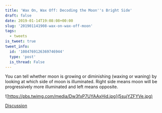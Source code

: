 ```yaml
---
title: 'Wax On, Wax Off: Decoding the Moon''s Bright Side'
draft: false
date: 2019-01-14T19:08:08+00:00
slug: '201901141908-wax-on-wax-off-moon'
tags:
  - tweets
is_tweet: true
tweet_info:
  id: '1084769126369746944'
  type: 'post'
  is_thread: False
---
```




You can tell whether moon is growing or diminishing (waxing or waning) by looking at which side of moon is illuminated. Right side means moon will be progressively more illuminated and left means opposite. 

![https://pbs.twimg.com/media/Dw3fxP7UYAAxHid.jpg](5sujYZFYVe.jpg)

[Discussion](https://x.com/sytelus/status/1084769126369746944)
